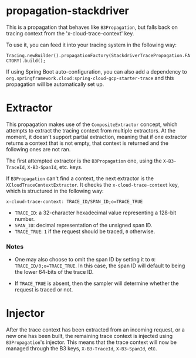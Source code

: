 # propagation-stackdriver

This is a propagation that behaves like `B3Propagation`, but falls back on tracing context from the 'x-cloud-trace-context' key.

To use it, you can feed it into your tracing system in the following way:

`Tracing.newBuilder().propagationFactory(StackdriverTracePropagation.FACTORY).build();`

If using Spring Boot auto-configuration, you can also add a dependency to `org.springframework.cloud:spring-cloud-gcp-starter-trace` and this propagation will be automatically set up.

# Extractor

This propagation makes use of the `CompositeExtractor` concept, which attempts to extract the tracing context from multiple extractors.
At the moment, it doesn't support partial extraction, meaning that if one extractor returns a context that is not empty, that context is returned and the following ones are not ran.

The first attempted extractor is the `B3Propagation` one, using the `X-B3-TraceId`, `X-B3-SpanId`, etc. keys.

If `B3Propagation` can't find a context, the next extractor is the `XCloudTraceContextExtractor`.
It checks the `x-cloud-trace-context` key, which is structured in the following way:

`x-cloud-trace-context: TRACE_ID/SPAN_ID;o=TRACE_TRUE`

* `TRACE_ID`: a 32-character hexadecimal value representing a 128-bit number.
* `SPAN_ID`: decimal representation of the unsigned span ID.
* `TRACE_TRUE`: `1` if the request should be traced, `0` otherwise.

### Notes

- One may also choose to omit the span ID by setting it to `0`: `TRACE_ID/0;o=TRACE_TRUE`.
  In this case, the span ID will default to being the lower 64-bits of the trace ID.

- If `TRACE_TRUE` is absent, then the sampler will determine whether the request is traced or not.


# Injector

After the trace context has been extracted from an incoming request, or a new one has been built, the remaining trace context is injected using `B3Propagation`'s injector.
This means that the trace context will now be managed through the B3 keys, `X-B3-TraceId`, `X-B3-SpanId`, etc.
